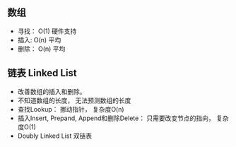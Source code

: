 ## 数组

* 寻找： O(1) 硬件支持
* 插入:  O(n) 平均
* 删除： O(n) 平均

## 链表 Linked List

* 改善数组的插入和删除。
* 不知道数组的长度， 无法预测数组的长度
* 查找Lookup： 挪动指针， 复杂度O(n)
* 插入Insert, Prepand, Append和删除Delete： 只需要改变节点的指向， 复杂度O(1)
* Doubly Linked List 双链表
